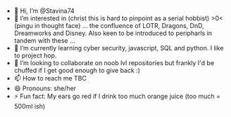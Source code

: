 - 👋 Hi, I’m @Stavina74
- 👀 I’m interested in (christ this is hard to pinpoint as a serial hobbist) >0< (pingu in thought face) ... the confluence of LOTR, Dragons, DnD, Dreamworks and Disney. Also keen to be introduced to peripharls in tandem with these ...
- 🌱 I’m currently learning cyber security, javascript, SQL and python. I like to project hop.
- 💞️ I’m looking to collaborate on noob lvl repositories but frankly I'd be chuffed if I get good enough to give back :)
- 📫 How to reach me TBC
- 😄 Pronouns: she/her
- ⚡ Fun fact: My ears go red if I drink too much orange juice (too much = 500ml ish)

<!---
Stavina74/Stavina74 is a ✨ special ✨ repository because its `README.md` (this file) appears on your GitHub profile.
You can click the Preview link to take a look at your changes.
--->
